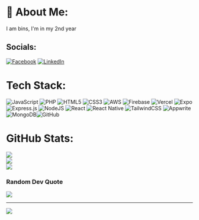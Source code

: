 # 💫 About Me:
I am bins, I'm in my 2nd year



##  Socials:
[![Facebook](https://img.shields.io/badge/Facebook-%231877F2.svg?logo=Facebook&logoColor=white)](https://facebook.com/Vince.6910) [![LinkedIn](https://img.shields.io/badge/LinkedIn-%230077B5.svg?logo=linkedin&logoColor=white)](https://linkedin.com/in/VincePradas) 

#  Tech Stack:
![JavaScript](https://img.shields.io/badge/javascript-%23323330.svg?style=flat&logo=javascript&logoColor=%23F7DF1E) ![PHP](https://img.shields.io/badge/php-%23777BB4.svg?style=flat&logo=php&logoColor=white) ![HTML5](https://img.shields.io/badge/html5-%23E34F26.svg?style=flat&logo=html5&logoColor=white) ![CSS3](https://img.shields.io/badge/css3-%231572B6.svg?style=flat&logo=css3&logoColor=white) ![AWS](https://img.shields.io/badge/AWS-%23FF9900.svg?style=flat&logo=amazon-aws&logoColor=white) ![Firebase](https://img.shields.io/badge/firebase-%23039BE5.svg?style=flat&logo=firebase) ![Vercel](https://img.shields.io/badge/vercel-%23000000.svg?style=flat&logo=vercel&logoColor=white)  ![Expo](https://img.shields.io/badge/expo-1C1E24?style=flat&logo=expo&logoColor=#D04A37) ![Express.js](https://img.shields.io/badge/express.js-%23404d59.svg?style=flat&logo=express&logoColor=%2361DAFB) ![NodeJS](https://img.shields.io/badge/node.js-6DA55F?style=flat&logo=node.js&logoColor=white) ![React](https://img.shields.io/badge/react-%2320232a.svg?style=flat&logo=react&logoColor=%2361DAFB) ![React Native](https://img.shields.io/badge/react_native-%2320232a.svg?style=flat&logo=react&logoColor=%2361DAFB) ![TailwindCSS](https://img.shields.io/badge/tailwindcss-%2338B2AC.svg?style=flat&logo=tailwind-css&logoColor=white) ![Appwrite](https://img.shields.io/badge/Appwrite-%23FD366E.svg?style=flat&logo=appwrite&logoColor=white) ![MongoDB](https://img.shields.io/badge/MongoDB-%234ea94b.svg?style=flat&logo=mongodb&logoColor=white)![GitHub](https://img.shields.io/badge/github-%23121011.svg?style=flat&logo=github&logoColor=white)
#   GitHub Stats:
![](https://github-readme-stats.vercel.app/api?username=VincePradas&theme=dark&hide_border=false&include_all_commits=false&count_private=false)<br/>
![](https://github-readme-streak-stats.herokuapp.com/?user=VincePradas&theme=dark&hide_border=false)<br/>
![](https://github-readme-stats.vercel.app/api/top-langs/?username=VincePradas&theme=dark&hide_border=false&include_all_commits=false&count_private=false&layout=compact)

###  Random Dev Quote
![](https://quotes-github-readme.vercel.app/api?type=horizontal&theme=radical)

---
[![](https://visitcount.itsvg.in/api?id=VincePradas&icon=0&color=0)](https://visitcount.itsvg.in)

<!-- Proudly created with GPRM ( https://gprm.itsvg.in ) -->
